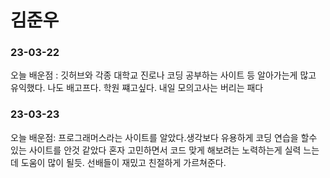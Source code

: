 # 김준우
### 23-03-22
오늘 배운점 : 깃허브와 각종 대학교 진로나 코딩 공부하는 사이트 등 알아가는게 많고 유익했다.
나도 배고프다. 학원 쨰고싶다. 내일 모의고사는 버리는 패다

### 23-03-23
오늘 배운점: 프로그래머스라는 사이트를 알았다.생각보다 유용하게 코딩 연습을 할수 있는 사이트를 안것 같았다
혼자 고민하면서 코드 맞게 해보려는 노력하는게 실력 느는데 도움이 많이 될듯.
선배들이 재밌고 친절하게 가르쳐준다.
